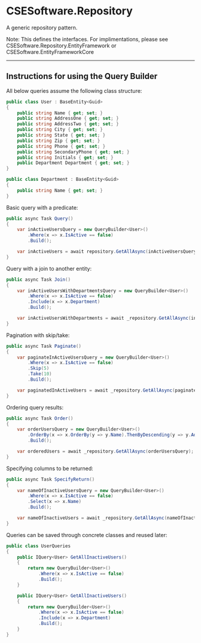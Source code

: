 # CSESoftware.Repository

A generic repository pattern. 

Note: This defines the interfaces. For implimentations, please see CSESoftware.Repository.EntityFramework or CSESoftware.EntityFrameworkCore

---

## Instructions for using the Query Builder

All below queries assume the following class structure:

```c#
public class User : BaseEntity<Guid>
{
	public string Name { get; set; }
	public string AddressOne { get; set; }
	public string AddressTwo { get; set; }
	public string City { get; set; }
	public string State { get; set; }
	public string Zip { get; set; }
	public string Phone { get; set; }
	public string SecondaryPhone { get; set; }
	public string Initials { get; set; }
	public Department Department { get; set; }
}

public class Department : BaseEntity<Guid>
{
	public string Name { get; set; }
}
```
Basic query with a predicate:

```c#
public async Task Query()
{
	var inActiveUsersQuery = new QueryBuilder<User>()
		.Where(x => x.IsActive == false)
		.Build();

	var inActiveUsers = await repository.GetAllAsync(inActiveUsersQuery);
}
```
Query with a join to another entity:

```c#
public async Task Join()
{
	var inActiveUsersWithDepartmentsQuery = new QueryBuilder<User>()
		.Where(x => x.IsActive == false)
		.Include(x => x.Department)
		.Build();

	var inActiveUsersWithDepartments = await _repository.GetAllAsync(inActiveUsersWithDepartmentsQuery);
}
```
Pagination with skip/take:

```c#
public async Task Paginate()
{
	var paginateInActiveUsersQuery = new QueryBuilder<User>()
		.Where(x => x.IsActive == false)
		.Skip(5)
		.Take(10)
		.Build();

	var paginatedInActiveUsers = await _repository.GetAllAsync(paginateInActiveUsersQuery);
}
```
Ordering query results:

```c#
public async Task Order()
{
	var orderUsersQuery = new QueryBuilder<User>()
		.OrderBy(x => x.OrderBy(y => y.Name).ThenByDescending(y => y.AddressOne))
		.Build();

	var orderedUsers = await _repository.GetAllAsync(orderUsersQuery);
}
```
Specifying columns to be returned:

```c#
public async Task SpecifyReturn()
{
	var nameOfInactiveUsersQuery = new QueryBuilder<User>()
		.Where(x => x.IsActive == false)
		.Select(x => x.Name)
		.Build();

	var nameOfInactiveUsers = await _repository.GetAllAsync(nameOfInactiveUsersQuery);
}
```
Queries can be saved through concrete classes and reused later:

```c#
public class UserQueries
{
	public IQuery<User> GetAllInactiveUsers()
	{
		return new QueryBuilder<User>()
			.Where(x => x.IsActive == false)
			.Build();
	}

	public IQuery<User> GetAllInactiveUsers()
	{
		return new QueryBuilder<User>()
			.Where(x => x.IsActive == false)
			.Include(x => x.Department)
			.Build();
	}
}
```